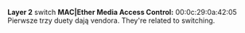 **Layer 2** switch
**MAC|Ether Media Access Control:** 00:0c:29:0a:42:05
Pierwsze trzy duety dają vendora. They're related to switching.
